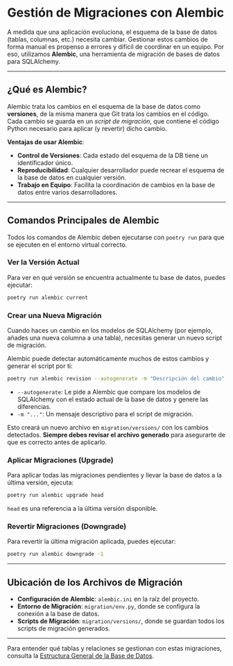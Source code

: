 # Gestión de Migraciones con Alembic

A medida que una aplicación evoluciona, el esquema de la base de datos (tablas, columnas, etc.) necesita cambiar. Gestionar estos cambios de forma manual es propenso a errores y difícil de coordinar en un equipo. Por eso, utilizamos **Alembic**, una herramienta de migración de bases de datos para SQLAlchemy.

---

## ¿Qué es Alembic?

Alembic trata los cambios en el esquema de la base de datos como **versiones**, de la misma manera que Git trata los cambios en el código. Cada cambio se guarda en un *script de migración*, que contiene el código Python necesario para aplicar (y revertir) dicho cambio.

**Ventajas de usar Alembic**:
-   **Control de Versiones**: Cada estado del esquema de la DB tiene un identificador único.
-   **Reproducibilidad**: Cualquier desarrollador puede recrear el esquema de la base de datos en cualquier versión.
-   **Trabajo en Equipo**: Facilita la coordinación de cambios en la base de datos entre varios desarrolladores.

---

## Comandos Principales de Alembic

Todos los comandos de Alembic deben ejecutarse con `poetry run` para que se ejecuten en el entorno virtual correcto.

### Ver la Versión Actual

Para ver en qué versión se encuentra actualmente tu base de datos, puedes ejecutar:

```bash
poetry run alembic current
```

### Crear una Nueva Migración

Cuando haces un cambio en los modelos de SQLAlchemy (por ejemplo, añades una nueva columna a una tabla), necesitas generar un nuevo script de migración.

Alembic puede detectar automáticamente muchos de estos cambios y generar el script por ti:

```bash
poetry run alembic revision --autogenerate -m "Descripción del cambio"
```
-   `--autogenerate`: Le pide a Alembic que compare los modelos de SQLAlchemy con el estado actual de la base de datos y genere las diferencias.
-   `-m "..."`: Un mensaje descriptivo para el script de migración.

Esto creará un nuevo archivo en `migration/versions/` con los cambios detectados. **Siempre debes revisar el archivo generado** para asegurarte de que es correcto antes de aplicarlo.

### Aplicar Migraciones (Upgrade)

Para aplicar todas las migraciones pendientes y llevar la base de datos a la última versión, ejecuta:

```bash
poetry run alembic upgrade head
```
`head` es una referencia a la última versión disponible.

### Revertir Migraciones (Downgrade)

Para revertir la última migración aplicada, puedes ejecutar:

```bash
poetry run alembic downgrade -1
```

---

## Ubicación de los Archivos de Migración

-   **Configuración de Alembic**: `alembic.ini` en la raíz del proyecto.
-   **Entorno de Migración**: `migration/env.py`, donde se configura la conexión a la base de datos.
-   **Scripts de Migración**: `migration/versions/`, donde se guardan todos los scripts de migración generados.

---

Para entender qué tablas y relaciones se gestionan con estas migraciones, consulta la [Estructura General de la Base de Datos](./structure.md). 